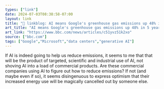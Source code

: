 ```yaml
---
types: ["link"]
date: 2024-07-03T08:38:58-07:00
layout: link
title: "🔗 linkblog: AI means Google's greenhouse gas emissions up 48% in 5 years'"
art_title: "AI means Google's greenhouse gas emissions up 48% in 5 years"
art_link: "https://www.bbc.com/news/articles/c51yvz51k2xo"
source: ["bbc.com"]
tags: ["Google","Microsoft","data centers","generative AI"]
---
```

If AI is indeed going to help us reduce emissions, it seems to me that that will be the product of targeted, scientific and industrial use of AI, not shoving AI into a load of commercial products. Are these commercial companies using AI to figure out how to reduce emissions? If not (and maybe even if so), it seems disingenuous to express optimism that their increased energy use will be magically cancelled out by someone else.
